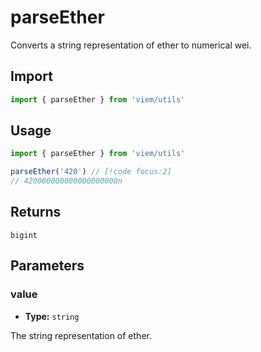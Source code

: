 # parseEther

Converts a string representation of ether to numerical wei.

## Import

```ts
import { parseEther } from 'viem/utils'
```

## Usage

```ts
import { parseEther } from 'viem/utils'

parseEther('420') // [!code focus:2]
// 420000000000000000000n
```

## Returns

`bigint`

## Parameters

### value

- **Type:** `string`

The string representation of ether.